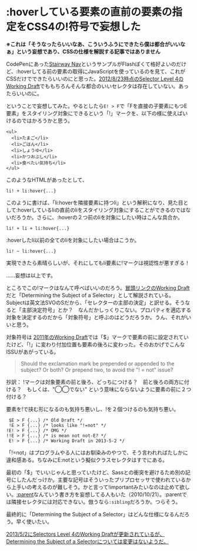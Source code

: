 # :hoverしている要素の直前の要素の指定をCSS4の!符号で妄想した

**※これは「そうなったらいいなあ、こういうふうにできたら僕は都合がいいなぁ」という妄想であり、CSSの仕様を解説する記事ではありません**

CodePenにあった[Stairway Nav](http://codepen.io/chriscoyier/pen/hgplm)というサンプルがFlashぽくて格好よいのだけど、:hoverしてる前の要素の取得にJavaScriptを使っているのを見て、これがCSSだけでできたらいいのにと思った。[2012/8/23時点のSelector Level 4のWorking Draft](http://www.w3.org/TR/2012/WD-selectors4-20120823/#overview)でももちろんそんな都合のいいセレクタは存在していない。あったらいいのに。

ということで妄想してみた。やるとしたら`E! > F`で「Fを直接の子要素にもつE要素」をスタイリング対象にできるという「!」マークを、以下の様に使えばいけるのではかろうかと思う。

<pre title="HTML"><code data-language="html">&lt;ul&gt;
  &lt;li&gt;たまご&lt;/li&gt;
  &lt;li&gt;ごはん&lt;/li&gt;
  &lt;li&gt;しょうゆ&lt;/li&gt;
  &lt;li&gt;かつおぶし&lt;/li&gt;
  &lt;li&gt;食べたい気持ち&lt;/li&gt;
&lt;/ul&gt;
</code></pre>

このようなHTMLがあったとして、

<pre title="CSS"><code data-language="css">li! + li:hover{...}</code></pre>

このように書けば、「li:hoverを隣接要素に持つli」という解釈になり、見た目として:hoverしているliの直前のliをスタイリング対象にすることができるのではないだろうか。さらに、:hoverの２つ前のliを対象にしたい時はこんな具合か。

<pre title="CSS"><code data-language="css">li! + li + li:hover{...}</code></pre>

:hoverしたli以前の全てのliを対象にしたい場合はこうか。

<pre title="CSS"><code data-language="css">li! ~ li:hover{...}</code></pre>

実現できたら素晴らしいが、それにしてもli要素に!マークは視認性が悪すぎる！

......妄想は以上です。

ところでこの!マークはなんて呼べばいいのだろう。[冒頭リンクのWorking Draft](http://www.w3.org/TR/2012/WD-selectors4-20120823/#subject)だと「Determining the Subject of a Selector」として解説されている。Subjectは英文法SVOのSだから、「セレクターの主部の決定」と訳せる。そうなると「主部決定符号」とか？　なんだかしっくりこない。プロパティを適応する対象を決定するのだから「対象符号」と呼ぶのはどうだろうか。うん、それがいいと思う。

対象符号は [2011年のWorking Draft](http://www.w3.org/TR/2011/WD-selectors4-20110929/#overview)では「$」マークで要素の前に設定されていたけど、「!」に変わり付加位置も要素の後ろに変わった。そのおかげでこんなISSUがあがっている。

> Should the exclamation mark be prepended or appended to the subject? Or both? Or prepend two, to avoid the "! = not" issue?

抄訳： !マークは対象要素の前と後ろ、どっちにつける？　前と後ろの両方に付ける？　もしくは、"◯◯でない" という意味にならないように要素の前に２つ付ける？

要素を!で挟む形になるのも気持ち悪いし、!を２個つけるのも気持ち悪い。

<pre title="CSS"><code data-language="css"> $E > F {...} /* Old Draft */
 !E > F {...} /* looks like "!=not" */
!E! > F {...} /* OMG */
!!E > F {...} /* is mean not not-E? */
 E! > F {...} /* Working Draft in 2013-5-2 */</code></pre>

「!=not」はプログラムやる人にはお馴染みのやつで、そう言われればたしかに違和感ある。ちなみにE:notという擬似クラスセレクタはすでにある。

最初の「$」でいいじゃんと思っていたけど、Sassとの衝突を避けるため別の記号にしたんだっけか。主要な記号はそういったプリプロセッサで使われているから上手いの考えるのが難しそう。かと言って!importantみたいなのは止めて欲しい。[:parent](http://css-tricks.com/parent-selectors-in-css/)なんていう書き方を妄想してる人もいた（2010/10/21）。:parentでは隣接セレクタには対応できない。倣うなら`:sibling`だろうか。つらそう。

最終的に「Determining the Subject of a Selector」はどんな仕様になるんだろう。早く使いたい。

<ins datetime="2013-05-25T13:00+09:00">[2013/5/2にSelectors Level 4のWorking Draftが更新され](http://www.w3.org/TR/2013/WD-selectors4-20130502/#subject)ているが、Determining the Subject of a Selectorについては変更はないようだ。</ins>
